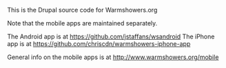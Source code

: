 This is the Drupal source code for Warmshowers.org

Note that the mobile apps are maintained separately.

The Android app is at https://github.com/jstaffans/wsandroid
The iPhone app is at https://github.com/chriscdn/warmshowers-iphone-app

General info on the mobile apps is at http://www.warmshowers.org/mobile

